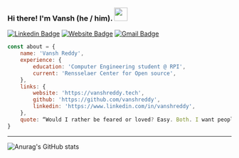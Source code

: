 ### Hi there! I'm Vansh (he / him). <img src="https://github.com/chrisngyn/chrisngyn/blob/master/Hi.gif" width="30px">

[![Linkedin Badge](https://img.shields.io/badge/-jlim-blue?style=flat&logo=Linkedin&logoColor=white&link=https://www.linkedin.com/in/vanshreddy/)](https://www.linkedin.com/in/vanshreddy/)
[![Website Badge](https://img.shields.io/badge/-jessicalim.me-47CCCC?style=flat&logo=Google-Chrome&logoColor=white&link=https://vanshreddy.github.io)](https://vanshreddy.github.io)
[![Gmail Badge](https://img.shields.io/badge/-jessicalim813-c14438?style=flat&logo=Gmail&logoColor=white&link=mailto:vanshcheguri@gmail.com)](mailto:vanshcheguri@gmail.com)


```javascript
const about = {
    name: 'Vansh Reddy',
    experience: {
        education: 'Computer Engineering student @ RPI',
        current: 'Rensselaer Center for Open source',
    },
    links: {
        website: 'https://vanshreddy.tech',
        github: 'https://github.com/vanshreddy',
        linkedin: 'https://www.linkedin.com/in/vanshreddy',
    },
    quote: “Would I rather be feared or loved? Easy. Both. I want people to be afraid of how much they love me.” - Michael Scott
}
```



----------------------------------------------------------------------------------------------------


![Anurag's GitHub stats](https://github-readme-stats.vercel.app/api?username=vanshreddy&show_icons=true&theme=radical)

